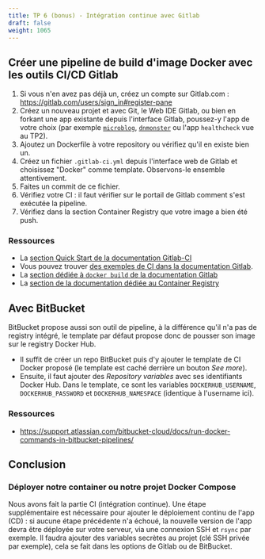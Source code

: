```yaml
---
title: TP 6 (bonus) - Intégration continue avec Gitlab
draft: false
weight: 1065
---
```


## Créer une pipeline de build d'image Docker avec les outils CI/CD Gitlab
1. Si vous n'en avez pas déjà un, créez un compte sur Gitlab.com : <https://gitlab.com/users/sign_in#register-pane>
2. Créez un nouveau projet et avec Git, le Web IDE Gitlab, ou bien en forkant une app existante depuis l'interface Gitlab, poussez-y l'app de votre choix (par exemple [`microblog`](https://github.com/Uptime-Formation/microblog/), [`dnmonster`](https://github.com/amouat/dnmonster/) ou l'app `healthcheck` vue au TP2).
3. Ajoutez un Dockerfile à votre repository ou vérifiez qu'il en existe bien un.
4. Créez un fichier `.gitlab-ci.yml` depuis l'interface web de Gitlab et choisissez "Docker" comme template. Observons-le ensemble attentivement.
5. Faites un commit de ce fichier.
6. Vérifiez votre CI : il faut vérifier sur le portail de Gitlab comment s'est exécutée la pipeline.
7. Vérifiez dans la section Container Registry que votre image a bien été push.

### Ressources
* La [section Quick Start de la documentation Gitlab-CI](https://docs.gitlab.com/ee/ci/quick_start/README.html)
* Vous pouvez trouver [des exemples de CI dans la documentation Gitlab](https://docs.gitlab.com/ee/ci/examples/README.html).
* La [section dédiée à `docker build` de la documentation Gitlab](https://docs.gitlab.com/ee/ci/docker/using_docker_build.html)
* La [section de la documentation dédiée au Container Registry](https://docs.gitlab.com/ee/user/packages/container_registry/)


## Avec BitBucket

BitBucket propose aussi son outil de pipeline, à la différence qu'il n'a pas de registry intégré, le template par défaut propose donc de pousser son image sur le registry Docker Hub.
- Il suffit de créer un repo BitBucket puis d'y ajouter le template de CI Docker proposé (le template est caché derrière un bouton *See more*).
- Ensuite, il faut ajouter des *Repository variables* avec ses identifiants Docker Hub. Dans le template, ce sont les variables `DOCKERHUB_USERNAME`, `DOCKERHUB_PASSWORD` et `DOCKERHUB_NAMESPACE` (identique à l'username ici).

### Ressources
- https://support.atlassian.com/bitbucket-cloud/docs/run-docker-commands-in-bitbucket-pipelines/

## Conclusion
### Déployer notre container ou notre projet Docker Compose
Nous avons fait la partie CI (intégration continue). Une étape supplémentaire est nécessaire pour ajouter le déploiement continu de l'app (CD) : si aucune étape précédente n'a échoué, la nouvelle version de l'app devra être déployée sur votre serveur, via une connexion SSH et `rsync` par exemple.
Il faudra ajouter des variables secrètes au projet (clé SSH privée par exemple), cela se fait dans les options de Gitlab ou de BitBucket.